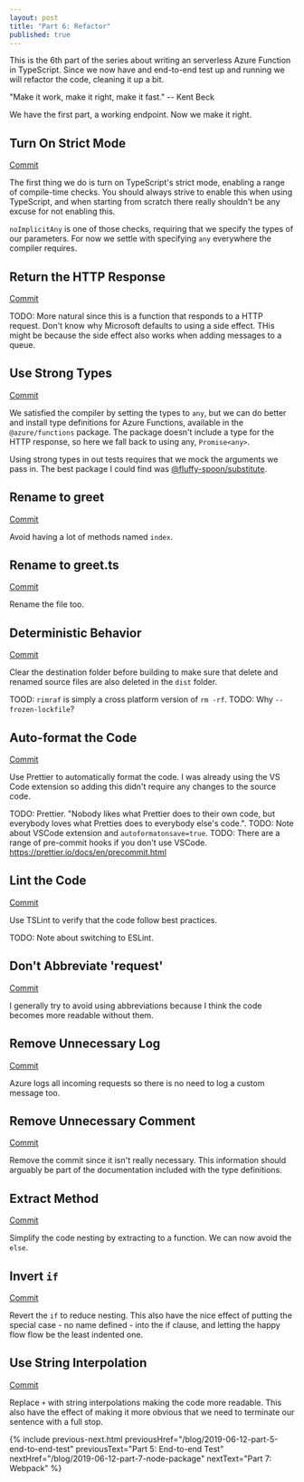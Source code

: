 ```yaml
---
layout: post
title: "Part 6: Refactor"
published: true
---
```


This is the 6th part of the series about writing an serverless Azure Function in TypeScript. Since we now have and end-to-end test up and running we will refactor the code, cleaning it up a bit.

"Make it work, make it right, make it fast."
-- Kent Beck

We have the first part, a working endpoint. Now we make it right.

## Turn On Strict Mode

[Commit](https://github.com/janaagaard75/azure-functions-typescript/commit/aea4f43dedbfc8eb3aaa7041031400702fedcfa8)

The first thing we do is turn on TypeScript's strict mode, enabling a range of compile-time checks. You should always strive to enable this when using TypeScript, and when starting from scratch there really shouldn't be any excuse for not enabling this.

`noImplicitAny` is one of those checks, requiring that we specify the types of our parameters. For now we settle with specifying `any` everywhere the compiler requires.

## Return the HTTP Response

[Commit](https://github.com/janaagaard75/azure-functions-typescript/commit/3e63b53c53312eddfbc9289b1e5364291be8d134)

TODO: More natural since this is a function that responds to a HTTP request. Don't know why Microsoft defaults to using a side effect. THis might be because the side effect also works when adding messages to a queue.

## Use Strong Types

[Commit](https://github.com/janaagaard75/azure-functions-typescript/commit/a2f1929e5ef6bd817795e24349fbc55d909bcae7)

We satisfied the compiler by setting the types to `any`, but we can do better and install type definitions for Azure Functions, available in the `@azure/functions` package. The package doesn't include a type for the HTTP response, so here we fall back to using any, `Promise<any>`.

Using strong types in out tests requires that we mock the arguments we pass in. The best package I could find was [@fluffy-spoon/substitute](https://github.com/ffMathy/FluffySpoon.JavaScript.Testing.Faking).

## Rename to greet

[Commit](https://github.com/janaagaard75/azure-functions-typescript/commit/2860989a2a1e03dd044b6ec2ef51cc8e10e25f92)

Avoid having a lot of methods named `index`.

## Rename to greet.ts

[Commit](https://github.com/janaagaard75/azure-functions-typescript/commit/a436c378e0bd868afc4638398a78edcb24bbef41)

Rename the file too.

## Deterministic Behavior

[Commit](https://github.com/janaagaard75/azure-functions-typescript/commit/c616d99978a074ebbb12da90eeaae31410daebe4)

Clear the destination folder before building to make sure that delete and renamed source files are also deleted in the `dist` folder.

TOOD: `rimraf` is simply a cross platform version of `rm -rf`.
TODO: Why `--frozen-lockfile`?

## Auto-format the Code

[Commit](https://github.com/janaagaard75/azure-functions-typescript/commit/540a238b5168b6fdcbc2a01afa4d88120571ace8)

Use Prettier to automatically format the code. I was already using the VS Code extension so adding this didn't require any changes to the source code.

TODO: Prettier. "Nobody likes what Prettier does to their own code, but everybody loves what Pretties does to everybody else's code.".
TODO: Note about VSCode extension and `autoformatonsave=true`.
TODO: There are a range of pre-commit hooks if you don't use VSCode. <https://prettier.io/docs/en/precommit.html>

## Lint the Code

[Commit](https://github.com/janaagaard75/azure-functions-typescript/commit/a19affccbb054bb0118f1d3ce60bd43559d54bb4)

Use TSLint to verify that the code follow best practices.

TODO: Note about switching to ESLint.

## Don't Abbreviate 'request'

[Commit](https://github.com/janaagaard75/azure-functions-typescript/commit/d33021c96801d2d381e5f626c9050f6764e1c51b)

I generally try to avoid using abbreviations because I think the code becomes more readable without them.

## Remove Unnecessary Log

[Commit](https://github.com/janaagaard75/azure-functions-typescript/commit/94e14e28fb51335dbb0d0ff32118030cda2efe32)

Azure logs all incoming requests so there is no need to log a custom message too.

## Remove Unnecessary Comment

[Commit](https://github.com/janaagaard75/azure-functions-typescript/commit/8604bba58b54417fb015d5ae69af27b64e997b1b)

Remove the commit since it isn't really necessary. This information should arguably be part of the documentation included with the type definitions.

## Extract Method

[Commit](https://github.com/janaagaard75/azure-functions-typescript/commit/8fe121139f469b8afd277b81eda219d7c4c687b7)

Simplify the code nesting by extracting to a function. We can now avoid the `else`.

## Invert `if`

[Commit](https://github.com/janaagaard75/azure-functions-typescript/commit/ea65bdaf3d4d526af5c30da5face56f9eace4eef)

Revert the `if` to reduce nesting. This also have the nice effect of putting the special case - no name defined - into the if clause, and letting the happy flow flow be the least indented one.

## Use String Interpolation

[Commit](https://github.com/janaagaard75/azure-functions-typescript/commit/1fe05262f015f67494150d6b565fd70e7de07b95)

Replace `+` with string interpolations making the code more readable. This also have the effect of making it more obvious that we need to terminate our sentence with a full stop.

{% include previous-next.html
  previousHref="/blog/2019-06-12-part-5-end-to-end-test"
  previousText="Part 5: End-to-end Test"
  nextHref="/blog/2019-06-12-part-7-node-package"
  nextText="Part 7: Webpack"
%}
